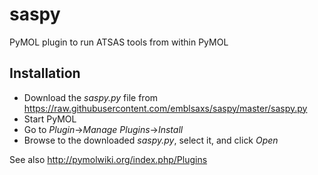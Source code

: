 # saspy
PyMOL plugin to run ATSAS tools from within PyMOL

## Installation ##
* Download the *saspy.py* file from https://raw.githubusercontent.com/emblsaxs/saspy/master/saspy.py
* Start PyMOL
* Go to _Plugin_->_Manage Plugins_->_Install_
* Browse to the downloaded *saspy.py*, select it, and click _Open_

See also http://pymolwiki.org/index.php/Plugins
